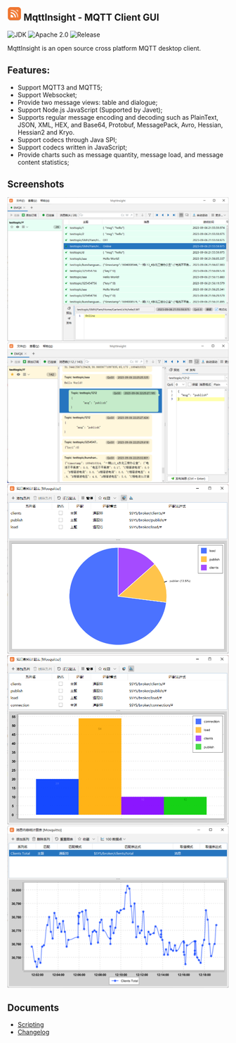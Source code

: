 <img src="assets/logo.png" alt="logo" width="32"/> MqttInsight - MQTT Client GUI
--
![JDK](https://img.shields.io/badge/JDK-17-blue.svg)
![Apache 2.0](https://img.shields.io/badge/Apache-2.0-blue.svg)
![Release](https://img.shields.io/badge/Release-1.1.0-blue.svg)

MqttInsight is an open source cross platform MQTT desktop client.

## Features:

* Support MQTT3 and MQTT5;
* Support Websocket;
* Provide two message views: table and dialogue;
* Support Node.js JavaScript (Supported by Javet);
* Supports regular message encoding and decoding such as PlainText, JSON, XML, HEX, and Base64, Protobuf, MessagePack,
  Avro, Hessian, Hessian2 and Kryo.
* Support codecs through Java SPI;
* Support codecs written in JavaScript;
* Provide charts such as message quantity, message load, and message content statistics;

## Screenshots

![Screenshot1](screenshots/table_view.png)
![Screenshot1](screenshots/dialogue_view.png)
![Chart1](screenshots/chart1.png)
![Chart2](screenshots/chart2.png)
![Chart3](screenshots/chart3.png)

## Documents

* [Scripting](doc/Scripting.md)
* [Changelog](doc/Changelog.md)
